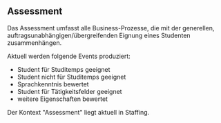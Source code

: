 ## Assessment

Das Assessment umfasst alle Business-Prozesse, die mit der generellen, auftragsunabhängigen/übergreifenden Eignung eines Studenten zusammenhängen.

Aktuell werden folgende Events produziert:

- Student für Studitemps geeignet
- Student nicht für Studitemps geeignet
- Sprachkenntnis bewertet
- Student für Tätigkeitsfelder geeignet
- weitere Eigenschaften bewertet

Der Kontext "Assessment" liegt aktuell in Staffing.
